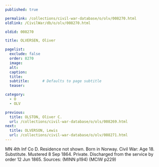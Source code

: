 ```yaml
---
published: true

permalink: /collections/civil-war-database/o/olv/008270.html
oldlink: /CivilWar/db/o/olv/008270.html

oldid: 008270

title: OLVERSEN, Oliver

pagelist:
  exclude: false
  order: 8270
  image: 
  alt:
  caption:
  title:
  subtitle:      # Defaults to page subtitle
  teaser:

category: 
  - O 
  - OLV

previous:
  title: OLSTON, Oliver C.
  url: /collections/civil-war-database/o/ols/008269.html  
next:
  title: OLVERSON, Lewis
  url: /collections/civil-war-database/o/olv/008271.html   
---
```

MN 4th Inf Co D. Residence not shown. Born in Norway. Civil War: Age 18. Substitute. Mustered 8 Sep 1864. Private. Discharged from the service by order 12 Jun 1865. Sources: (MINN p194) (MCIW p229)